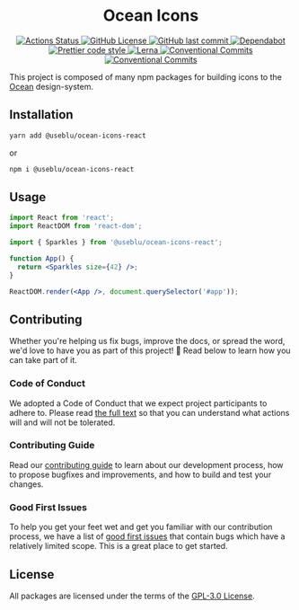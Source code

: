 <h1 align="center">Ocean Icons</h1>

<p align="center">
  <a href="https://github.com/Pagnet/ocean-icons/actions">
    <img alt="Actions Status" src="https://github.com/Pagnet/ocean-icons/workflows/CI/badge.svg">
  </a>
  <a href="https://github.com/Pagnet/ocean-icons/blob/master/LICENSE">
    <img alt="GitHub License" src="https://img.shields.io/github/license/Pagnet/ocean-icons">
  </a>
  <a href="https://github.com/Pagnet/ocean-icons/graphs/commit-activity">
    <img alt="GitHub last commit" src="https://img.shields.io/github/last-commit/Pagnet/ocean-icons">
  </a>
  <a href="https://github.com/Pagnet/ocean-icons/network/updates">
    <img alt="Dependabot" src="https://img.shields.io/badge/Dependabot-enabled-brightgreen">
  </a>
  <a href="https://github.com/prettier/prettier">
    <img alt="Prettier code style" src="https://img.shields.io/badge/code_style-prettier-ff69b4.svg">
  </a>
  <a href="https://lerna.js.org/">
    <img alt="Lerna" src="https://img.shields.io/badge/maintained%20with-lerna-cc00ff.svg">
  </a>
  <a href="https://conventionalcommits.org">
    <img alt="Conventional Commits" src="https://img.shields.io/badge/Conventional%20Commits-1.0.0-yellow.svg">
  </a>
  <a href="http://makeapullrequest.com">
    <img alt="Conventional Commits" src="https://img.shields.io/badge/PRs-welcome-brightgreen.svg">
  </a>
</p>

This project is composed of many npm packages for building icons to the [Ocean](https://zeroheight.com/9c9b2b3aa/p/257272-ocean-ds/t/968532) design-system.

## Installation

```sh
yarn add @useblu/ocean-icons-react
```

or

```sh
npm i @useblu/ocean-icons-react
```

## Usage

```jsx
import React from 'react';
import ReactDOM from 'react-dom';

import { Sparkles } from '@useblu/ocean-icons-react';

function App() {
  return <Sparkles size={42} />;
}

ReactDOM.render(<App />, document.querySelector('#app'));
```

## Contributing

Whether you're helping us fix bugs, improve the docs, or spread the word, we'd love to have you as part of this project! :blue_heart: Read below to learn how you can take part of it.

### Code of Conduct

We adopted a Code of Conduct that we expect project participants to adhere to. Please read [the full text](.github/CODE_OF_CONDUCT.md) so that you can understand what actions will and will not be tolerated.

### Contributing Guide

Read our [contributing guide](.github/CONTRIBUTING.md) to learn about our development process, how to propose bugfixes and improvements, and how to build and test your changes.

### Good First Issues

To help you get your feet wet and get you familiar with our contribution process, we have a list of [good first issues](https://github.com/Pagnet/ocean-icons/labels/good%20first%20issue) that contain bugs which have a relatively limited scope. This is a great place to get started.

## License

All packages are licensed under the terms of the [GPL-3.0 License](LICENSE).
